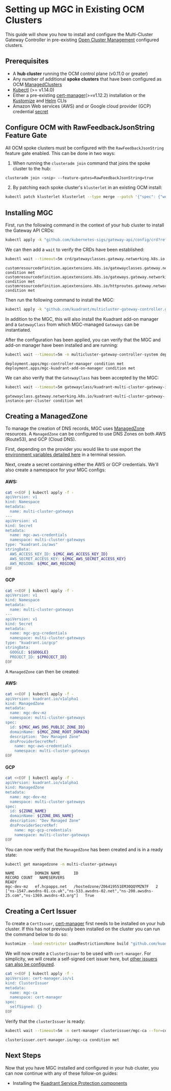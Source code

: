 # Setting up MGC in Existing OCM Clusters

This guide will show you how to install and configure the Multi-Cluster Gateway Controller in pre-existing [Open Cluster Management](https://open-cluster-management.io/) configured clusters.

## Prerequisites

- A **hub cluster** running the OCM control plane (v0.11.0 or greater)
- Any number of additional **spoke clusters** that have been configured as OCM [ManagedClusters](https://open-cluster-management.io/concepts/managedcluster/)
- [Kubectl](https://kubernetes.io/docs/tasks/tools/#kubectl) (>= v1.14.0)
- Either a pre-existing [cert-manager](https://cert-manager.io/)(>=v1.12.2) installation or the [Kustomize](https://kubectl.docs.kubernetes.io/installation/kustomize/) and [Helm](https://helm.sh/docs/intro/quickstart/#install-helm) CLIs
- Amazon Web services (AWS) and or Google cloud provider (GCP) credential [secret](../dnspolicy/dns-provider.md)

## Configure OCM with RawFeedbackJsonString Feature Gate

All OCM spoke clusters must be configured with the `RawFeedbackJsonString` feature gate enabled. This can be done in two ways:

1. When running the `clusteradm join` command that joins the spoke cluster to the hub:

```bash
clusteradm join <snip> --feature-gates=RawFeedbackJsonString=true
```

2. By patching each spoke cluster's `klusterlet` in an existing OCM install:

```bash
kubectl patch klusterlet klusterlet --type merge --patch '{"spec": {"workConfiguration": {"featureGates": [{"feature": "RawFeedbackJsonString", "mode": "Enable"}]}}}' --context <EACH_SPOKE_CLUSTER>
```

## Installing MGC

First, run the following command in the context of your hub cluster to install the Gateway API CRDs:

```bash
kubectl apply -k "github.com/kubernetes-sigs/gateway-api/config/crd?ref=v0.6.2"
```

We can then add a `wait` to verify the CRDs have been established:

```bash
kubectl wait --timeout=5m crd/gatewayclasses.gateway.networking.k8s.io crd/gateways.gateway.networking.k8s.io crd/httproutes.gateway.networking.k8s.io --for=condition=Established
```
```
customresourcedefinition.apiextensions.k8s.io/gatewayclasses.gateway.networking.k8s.io condition met
customresourcedefinition.apiextensions.k8s.io/gateways.gateway.networking.k8s.io condition met
customresourcedefinition.apiextensions.k8s.io/httproutes.gateway.networking.k8s.io condition met
```

Then run the following command to install the MGC:

```bash
kubectl apply -k "github.com/kuadrant/multicluster-gateway-controller.git/config/mgc-install-guide?ref=main"
```

In addition to the MGC, this will also install the Kuadrant add-on manager and a `GatewayClass` from which MGC-managed `Gateways` can be instantiated.

After the configuration has been applied, you can verify that the MGC and add-on manager have been installed and are running:

```bash
kubectl wait --timeout=5m -n multicluster-gateway-controller-system deployment/mgc-controller-manager deployment/mgc-kuadrant-add-on-manager --for=condition=Available
```
```
deployment.apps/mgc-controller-manager condition met
deployment.apps/mgc-kuadrant-add-on-manager condition met
```

We can also verify that the `GatewayClass` has been accepted by the MGC:

```bash
kubectl wait --timeout=5m gatewayclass/kuadrant-multi-cluster-gateway-instance-per-cluster --for=condition=Accepted
```
```
gatewayclass.gateway.networking.k8s.io/kuadrant-multi-cluster-gateway-instance-per-cluster condition met
```

## Creating a ManagedZone

To manage the creation of DNS records, MGC uses [ManagedZone](../dnspolicy/managed-zone.md) resources. A `ManagedZone` can be configured to use DNS Zones on both AWS (Route53), and GCP (Cloud DNS). 

First, depending on the provider you would like to use export the [environment variables detailed here](https://docs.kuadrant.io/multicluster-gateway-controller/docs/getting-started/#config) in a terminal session.

Next, create a secret containing either the AWS or GCP credentials. We'll also create a namespace for your MGC configs:

#### AWS:
```bash
cat <<EOF | kubectl apply -f -
apiVersion: v1
kind: Namespace
metadata:
  name: multi-cluster-gateways
---
apiVersion: v1
kind: Secret
metadata:
  name: mgc-aws-credentials
  namespace: multi-cluster-gateways
type: "kuadrant.io/aws"
stringData:
  AWS_ACCESS_KEY_ID: ${MGC_AWS_ACCESS_KEY_ID}
  AWS_SECRET_ACCESS_KEY: ${MGC_AWS_SECRET_ACCESS_KEY}
  AWS_REGION: ${MGC_AWS_REGION}
EOF
```
#### GCP
```bash
cat <<EOF | kubectl apply -f -
apiVersion: v1
kind: Namespace
metadata:
  name: multi-cluster-gateways
---
apiVersion: v1
kind: Secret
metadata:
  name: mgc-gcp-credentials
  namespace: multi-cluster-gateways
type: "kuadrant.io/gcp"
stringData:
  GOOGLE: ${GOOGLE}
  PROJECT_ID: ${PROJECT_ID}
EOF
```

A `ManagedZone` can then be created:

#### AWS:

```bash
cat <<EOF | kubectl apply -f -
apiVersion: kuadrant.io/v1alpha1
kind: ManagedZone
metadata:
  name: mgc-dev-mz
  namespace: multi-cluster-gateways
spec:
  id: ${MGC_AWS_DNS_PUBLIC_ZONE_ID}
  domainName: ${MGC_ZONE_ROOT_DOMAIN}
  description: "Dev Managed Zone"
  dnsProviderSecretRef:
    name: mgc-aws-credentials
    namespace: multi-cluster-gateways
EOF
```
#### GCP

```bash
cat <<EOF | kubectl apply -f -
apiVersion: kuadrant.io/v1alpha1
kind: ManagedZone
metadata:
  name: mgc-dev-mz
  namespace: multi-cluster-gateways
spec:
  id: ${ZONE_NAME}
  domainName: ${ZONE_DNS_NAME}
  description: "Dev Managed Zone"
  dnsProviderSecretRef:
    name: mgc-gcp-credentials
    namespace: multi-cluster-gateways
EOF
```

You can now verify that the `ManagedZone` has been created and is in a ready state:

```bash
kubectl get managedzone -n multi-cluster-gateways
```
```
NAME         DOMAIN NAME      ID                                  RECORD COUNT   NAMESERVERS                                                                                         READY
mgc-dev-mz   ef.hcpapps.net   /hostedzone/Z06419551EM30QQYMZN7F   2              ["ns-1547.awsdns-01.co.uk","ns-533.awsdns-02.net","ns-200.awsdns-25.com","ns-1369.awsdns-43.org"]   True
```

## Creating a Cert Issuer

To create a `CertIssuer`, [cert-manager](https://cert-manager.io/) first needs to be installed on your hub cluster. If this has not previously been installed on the cluster you can run the command below to do so:

```bash
kustomize --load-restrictor LoadRestrictionsNone build "github.com/kuadrant/multicluster-gateway-controller.git/config/mgc-install-guide/cert-manager?ref=main" --enable-helm | kubectl apply -f -
```

We will now create a `ClusterIssuer` to be used with `cert-manager`. For simplicity, we will create a self-signed cert issuer here, but [other issuers can also be configured](https://cert-manager.io/docs/configuration/).

```bash
cat <<EOF | kubectl apply -f -
apiVersion: cert-manager.io/v1
kind: ClusterIssuer
metadata:
  name: mgc-ca
  namespace: cert-manager
spec:
  selfSigned: {}
EOF
```

Verify that the `clusterIssuer` is ready:

```bash
kubectl wait --timeout=5m -n cert-manager clusterissuer/mgc-ca --for=condition=Ready
```
```
clusterissuer.cert-manager.io/mgc-ca condition met
```

## Next Steps

Now that you have MGC installed and configured in your hub cluster, you can now continue with any of these follow-on guides:

- Installing the [Kuadrant Service Protection components](./service-protection-installation.md)